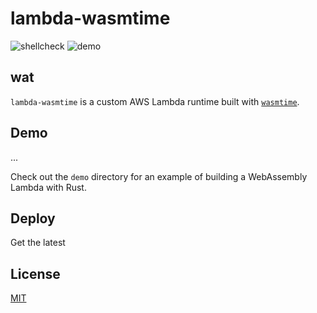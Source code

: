 # lambda-wasmtime

![shellcheck](https://github.com/chiefbiiko/lambda-wasmtime/workflows/shellcheck/badge.svg) ![demo](https://github.com/chiefbiiko/lambda-wasmtime/workflows/demo/badge.svg)

## wat

`lambda-wasmtime` is a custom AWS Lambda runtime built with [`wasmtime`](https://wasmtime.dev/).

## Demo

...

Check out the `demo` directory for an example of building a WebAssembly Lambda with Rust.

## Deploy

Get the latest

## License

[MIT](./LICENSE)